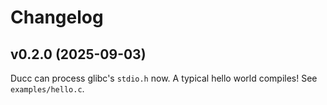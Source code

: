 # Changelog

## v0.2.0 (2025-09-03)

Ducc can process glibc's `stdio.h` now. A typical hello world compiles! See `examples/hello.c`.
